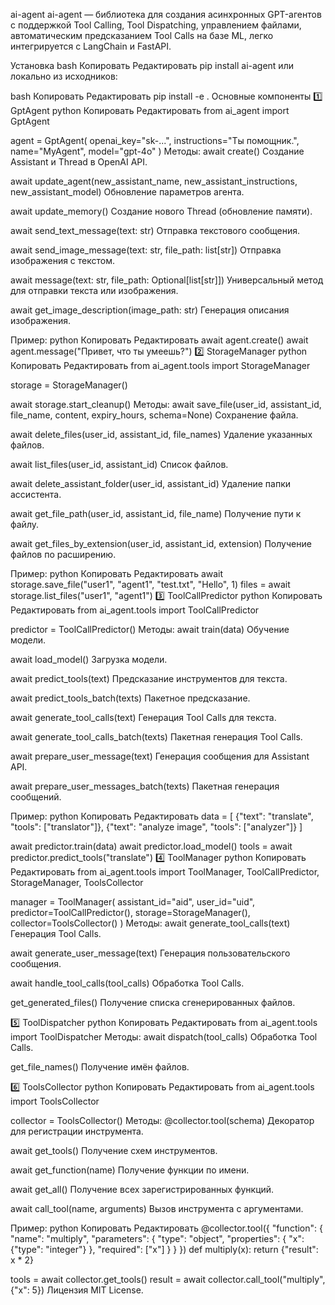 ai-agent
ai-agent — библиотека для создания асинхронных GPT-агентов с поддержкой Tool Calling, Tool Dispatching, управлением файлами, автоматическим предсказанием Tool Calls на базе ML, легко интегрируется с LangChain и FastAPI.

Установка
bash
Копировать
Редактировать
pip install ai-agent
или локально из исходников:

bash
Копировать
Редактировать
pip install -e .
Основные компоненты
1️⃣ GptAgent
python
Копировать
Редактировать
from ai_agent import GptAgent

agent = GptAgent(
    openai_key="sk-...",
    instructions="Ты помощник.",
    name="MyAgent",
    model="gpt-4o"
)
Методы:
await create()
Создание Assistant и Thread в OpenAI API.

await update_agent(new_assistant_name, new_assistant_instructions, new_assistant_model)
Обновление параметров агента.

await update_memory()
Создание нового Thread (обновление памяти).

await send_text_message(text: str)
Отправка текстового сообщения.

await send_image_message(text: str, file_path: list[str])
Отправка изображения с текстом.

await message(text: str, file_path: Optional[list[str]])
Универсальный метод для отправки текста или изображения.

await get_image_description(image_path: str)
Генерация описания изображения.

Пример:
python
Копировать
Редактировать
await agent.create()
await agent.message("Привет, что ты умеешь?")
2️⃣ StorageManager
python
Копировать
Редактировать
from ai_agent.tools import StorageManager

storage = StorageManager()

await storage.start_cleanup()
Методы:
await save_file(user_id, assistant_id, file_name, content, expiry_hours, schema=None)
Сохранение файла.

await delete_files(user_id, assistant_id, file_names)
Удаление указанных файлов.

await list_files(user_id, assistant_id)
Список файлов.

await delete_assistant_folder(user_id, assistant_id)
Удаление папки ассистента.

await get_file_path(user_id, assistant_id, file_name)
Получение пути к файлу.

await get_files_by_extension(user_id, assistant_id, extension)
Получение файлов по расширению.

Пример:
python
Копировать
Редактировать
await storage.save_file("user1", "agent1", "test.txt", "Hello", 1)
files = await storage.list_files("user1", "agent1")
3️⃣ ToolCallPredictor
python
Копировать
Редактировать
from ai_agent.tools import ToolCallPredictor

predictor = ToolCallPredictor()
Методы:
await train(data)
Обучение модели.

await load_model()
Загрузка модели.

await predict_tools(text)
Предсказание инструментов для текста.

await predict_tools_batch(texts)
Пакетное предсказание.

await generate_tool_calls(text)
Генерация Tool Calls для текста.

await generate_tool_calls_batch(texts)
Пакетная генерация Tool Calls.

await prepare_user_message(text)
Генерация сообщения для Assistant API.

await prepare_user_messages_batch(texts)
Пакетная генерация сообщений.

Пример:
python
Копировать
Редактировать
data = [
    {"text": "translate", "tools": ["translator"]},
    {"text": "analyze image", "tools": ["analyzer"]}
]

await predictor.train(data)
await predictor.load_model()
tools = await predictor.predict_tools("translate")
4️⃣ ToolManager
python
Копировать
Редактировать
from ai_agent.tools import ToolManager, ToolCallPredictor, StorageManager, ToolsCollector

manager = ToolManager(
    assistant_id="aid",
    user_id="uid",
    predictor=ToolCallPredictor(),
    storage=StorageManager(),
    collector=ToolsCollector()
)
Методы:
await generate_tool_calls(text)
Генерация Tool Calls.

await generate_user_message(text)
Генерация пользовательского сообщения.

await handle_tool_calls(tool_calls)
Обработка Tool Calls.

get_generated_files()
Получение списка сгенерированных файлов.

5️⃣ ToolDispatcher
python
Копировать
Редактировать
from ai_agent.tools import ToolDispatcher
Методы:
await dispatch(tool_calls)
Обработка Tool Calls.

get_file_names()
Получение имён файлов.

6️⃣ ToolsCollector
python
Копировать
Редактировать
from ai_agent.tools import ToolsCollector

collector = ToolsCollector()
Методы:
@collector.tool(schema)
Декоратор для регистрации инструмента.

await get_tools()
Получение схем инструментов.

await get_function(name)
Получение функции по имени.

await get_all()
Получение всех зарегистрированных функций.

await call_tool(name, arguments)
Вызов инструмента с аргументами.

Пример:
python
Копировать
Редактировать
@collector.tool({
    "function": {
        "name": "multiply",
        "parameters": {
            "type": "object",
            "properties": {
                "x": {"type": "integer"}
            },
            "required": ["x"]
        }
    }
})
def multiply(x):
    return {"result": x * 2}

tools = await collector.get_tools()
result = await collector.call_tool("multiply", {"x": 5})
Лицензия
MIT License.
